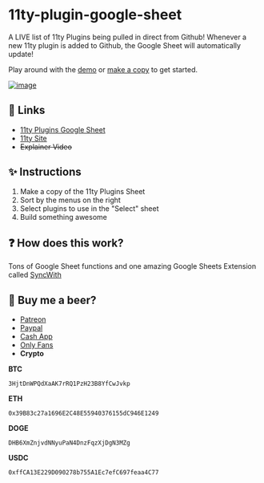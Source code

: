 # 11ty-plugin-google-sheet
A LIVE list of 11ty Plugins being pulled in direct from Github! Whenever a new 11ty plugin is added to Github, the Google Sheet will automatically update!

Play around with the [demo](https://rebrand.ly/11ty-plugins) or [make a copy](https://docs.google.com/spreadsheets/d/14OmzOjKxXxvl_5kMsPbn2hZziXPQEVaGVro_ctUmu7Q/copy) to get started.

[![image](https://user-images.githubusercontent.com/7369575/142451722-6118ae63-b646-4682-b643-75ef726c0cc3.png)](https://rebrand.ly/11ty-plugins)


## 🚀 Links
- [11ty Plugins Google Sheet](https://docs.google.com/spreadsheets/d/14OmzOjKxXxvl_5kMsPbn2hZziXPQEVaGVro_ctUmu7Q)
- [11ty Site](https://www.11ty.dev/)
- ~~Explainer Video~~
## ✨ Instructions
1. Make a copy of the 11ty Plugins Sheet
2. Sort by the menus on the right
3. Select plugins to use in the "Select" sheet
4. Build something awesome

## ❓ How does this work?
Tons of Google Sheet functions and one amazing Google Sheets Extension called [SyncWith](https://syncwith.com/) 

## 🍺 Buy me a beer?
- [Patreon](https://www.patreon.com/oneezy)	
- [Paypal](https://www.paypal.me/oneezy)
- [Cash App](https://cash.app/$oneeezy)
- [Only Fans](https://www.youtube.com/watch?v=QtBDL8EiNZo)
- **Crypto**

**BTC**
```
3HjtDnWPQdXaAK7rRQ1PzH23B8YfCwJvkp
```
**ETH** 
```
0x39B83c27a1696E2C48E55940376155dC946E1249
```
**DOGE** 
```
DHB6XmZnjvdNNyuPaN4DnzFqzXjDgN3MZg
```
**USDC** 
```
0xffCA13E229D090278b755A1Ec7efC697feaa4C77
```